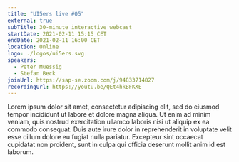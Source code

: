```yaml
---
title: "UI5ers live #05"
external: true
subTitle: 30-minute interactive webcast
startDate: 2021-02-11 15:15 CET
endDate: 2021-02-11 16:00 CET
location: Online
logo: ./logos/ui5ers.svg
speakers:
  - Peter Muessig
  - Stefan Beck
joinUrl: https://sap-se.zoom.com/j/94833714827
recordingUrl: https://youtu.be/QEt4hkBFKXE
---
```


Lorem ipsum dolor sit amet, consectetur adipiscing elit, sed do eiusmod tempor incididunt ut labore et dolore magna aliqua. Ut enim ad minim veniam, quis nostrud exercitation ullamco laboris nisi ut aliquip ex ea commodo consequat. Duis aute irure dolor in reprehenderit in voluptate velit esse cillum dolore eu fugiat nulla pariatur. Excepteur sint occaecat cupidatat non proident, sunt in culpa qui officia deserunt mollit anim id est laborum.
